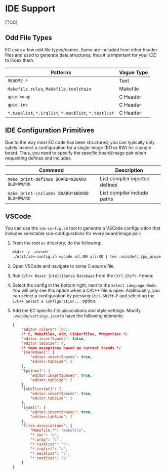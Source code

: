 # IDE Support

[TOC]

## Odd File Types

EC uses a few odd file types/names. Some are included from other header files
and used to generate data structures, thus it is important for your IDE to index
them.

Patterns                                              | Vague Type
----------------------------------------------------- | ----------
`README.*`                                            | Text
`Makefile.rules`, `Makefile.toolchain`                | Makefile
`gpio.wrap`                                           | C Header
`gpio.inc`                                            | C Header
`*.tasklist`, `*.irqlist`, `*.mocklist`, `*.testlist` | C Header

## IDE Configuration Primitives

Due to the way most EC code has been structured, you can typically only safely
inspect a configuration for a single image (RO or RW) for a single board. Thus,
you need to specify the specific board/image pair when requesting defines and
includes.

Command                                      | Description
-------------------------------------------- | ------------------------------
`make print-defines BOARD=$BOARD BLD=RW/RO`  | List compiler injected defines
`make print-includes BOARD=$BOARD BLD=RW/RO` | List compiler include paths

## VSCode

You can use the `ide-config.sh` tool to generate a VSCode configuration that
includes selectable sub-configurations for every board/image pair.

1.  From the root `ec` directory, do the following:

    ```bash
    mkdir -p .vscode
    ./util/ide-config.sh vscode all:RW all:RO | tee .vscode/c_cpp_properties.json
    ```

2.  Open VSCode and navigate to some C source file.

3.  Run `C/C++ Reset IntelliSense Database` from the `Ctrl-Shift-P` menu

4.  Select the config in the bottom right, next to the `Select Language Mode`.
    You will only see this option when a C/C++ file is open. Additionally, you
    can select a configuration by pressing `Ctrl-Shift-P` and selecting the
    `C/C++ Select a Configuration...` option.

5.  Add the EC specific file associations and style settings. Modify
    `.vscode/settings.json` to have the following elements:

    ```json
    {
        "editor.rulers": [80],
        /* C, Makefiles, ASM, Linkerfiles, Properties */
        "editor.insertSpaces": false,
        "editor.tabSize": 8,
        /* Some exceptions based on current trends */
        "[markdown]": {
            "editor.insertSpaces": true,
            "editor.tabSize": 2
        },
        "[python]": {
            "editor.insertSpaces": true,
            "editor.tabSize": 2
        },
        "[shellscript]": {
            "editor.insertSpaces": true,
            "editor.tabSize": 2
        },
        "[yaml]": {
            "editor.insertSpaces": true,
            "editor.tabSize": 2
        },
        "files.associations": {
            "Makefile.*": "makefile",
            "*.inc": "c",
            "*.wrap": "c",
            "*.tasklist": "c",
            "*.irqlist": "c",
            "*.mocklist": "c",
            "*.testlist": "c"
        }
    }
    ```
